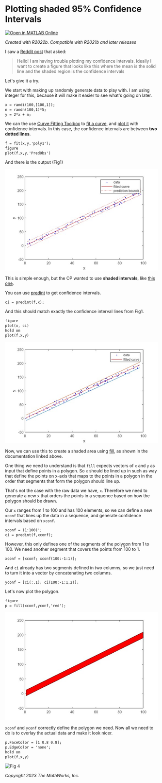 # Plotting shaded 95% Confidence Intervals
[![Open in MATLAB Online](https://www.mathworks.com/images/responsive/global/open-in-matlab-online.svg)](https://matlab.mathworks.com/open/github/v1?repo=toshiakit/text_analysis_of_matlab_subreddit)

_Created with R2022b. Compatible with R2021b and later releases_

I saw a [Reddit post](https://www.reddit.com/r/matlab/comments/wff8rk/plotting_shaded_95_confidence_intervals_using/) that asked: 

> Hello! I am having trouble plotting my confidence intervals. Ideally I want to create a figure that looks like this where the mean is the solid line and the shaded region is the confidence intervals

Let's give it a try. 

We start with making up randomly generate data to play with. I am using integer for this, because it will make it easier to see what's going on later.
```
x = randi(100,[100,1]);
n = randn(100,1)*5;
y = 2*x + n;
```
We can the use [Curve Fitting Toolbox](https://www.mathworks.com/products/curvefitting.html) to [fit a curve](https://www.mathworks.com/help/curvefit/fit.html), and [plot it](https://www.mathworks.com/help/curvefit/cfit.plot.html) with confidence intervals. In this case, the confidence intervals are between **two dotted lines**.
```
f = fit(x,y,'poly1');
figure
plot(f,x,y,'PredObs')
```
And there is the output (Fig1)

![Fig 1](https://github.com/toshiakit/95_confidence_intervals/blob/main/fig01.jpg)


This is simple enough, but the OP wanted to use **shaded intervals**, like [this one](https://www.mathworks.com/help/matlab/creating_plots/line-plot-with-confidence-bounds.html). 

You can use [predint](https://www.mathworks.com/help/curvefit/predint.html) to get confidence intervals.
```
ci = predint(f,x); 
```
And this should match exactly the confidence interval lines from Fig1.
```
figure
plot(x, ci)
hold on
plot(f,x,y)
```
![Fig 2](https://github.com/toshiakit/95_confidence_intervals/blob/main/fig02.jpg)

Now, we can use this to create a shaded area using [fill](https://www.mathworks.com/help/matlab/ref/fill.html), as shown in the documentation linked above.

One thing we need to understand is that `fill` expects vectors of `x` and `y` as input that define points in a polygon. So `x` should be lined up in such as way that define the points on x-axis that maps to the points in a polygon in the order that segments that form the polygon should line up.

That's not the case with the raw data we have, `x`. Therefore we need to generate a new `x` that orders the points in a sequence based on how the polygon should be drawn.

Our `x` ranges from 1 to 100 and has 100 elements, so we can define a new `xconf` that lines up the data in a sequence, and generate confidence intervals based on `xconf`.

```
xconf = (1:100)';
ci = predint(f,xconf);
```
However, this only defines one of the segments of the polygon from 1 to 100. We need another segment that covers the points from 100 to 1.
```
xconf = [xconf; xconf(100:-1:1)];
```
And `ci` already has two segments defined in two columns, so we just need to turn it into a vector by concatenating two columns.
```
yconf = [ci(:,1); ci(100:-1:1,2)];
```
Let's now plot the polygon.
```
figure
p = fill(xconf,yconf,'red');
```
![Fig 3](https://github.com/toshiakit/95_confidence_intervals/blob/main/fig03.jpg)

`xconf` and `yconf` correctly define the polygon we need. Now all we need to do is to overlay the actual data and make it look nicer.
```
p.FaceColor = [1 0.8 0.8];      
p.EdgeColor = 'none';
hold on
plot(f,x,y)
````
![Fig 4](https://github.com/toshiakit/95_confidence_intervals/blob/main/fig04.jpg)

_Copyright 2023 The MathWorks, Inc._
